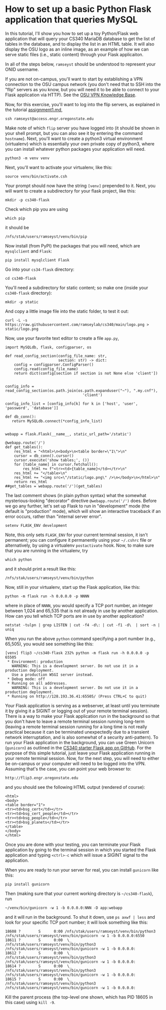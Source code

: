 # How to set up a basic Python Flask application that queries MySQL

In this tutorial, I'll show you how to set up a toy Python/Flask
web application that will query your CS340 MariaDB database
to get the list of tables in the database, and to display the
list in an HTML table. It will also display the OSU logo
as an inline image, as an example of how we can serve static
files (i.e., static content) through your Flask applicaiton.

In all of the steps below, `ramseyst` should be understood to
represent your ONID username.

If you are not on-campus, you'll want to start by establishing
a VPN connection to the OSU campus network (you don't need that to
SSH into the "flip" servers as you know, but you will need it to
be able to connect to your Flask application via HTTP). See the
[OSU VPN Knowledge Base](https://oregonstate.teamdynamix.com/TDClient/1935/Portal/KB/?CategoryID=6889).

Now, for this exercise, you'll want to log into the flip servers,
as explained in the tutorial [assignment1.md](assignment1.md),
```
ssh ramseyst@access.engr.oregonstate.edu
```
Make note of which `flip` server you have logged into (it should be shown in
your shell prompt, but you can also see it by entering the command `hostname`).
Next, you'll want to create a python3 virtual environment (virtualenv) which is
essentially your own private copy of python3, where you can install whatever
python packages your application will need.
```
python3 -m venv venv
```
Next, you'll want to activate your virtualenv, like this:
```
source venv/bin/activate.csh
```
Your prompt should now have the string `[venv]` prepended to it.
Next, you will want to create a subdirectory for your flask
project, like this:
```
mkdir -p cs340-flask
```
Check which pip you are using
```
which pip
```
it should be 
```
/nfs/stak/users/ramseyst/venv/bin/pip
```
Now install (from PyPI) the packages that you will need, which are `mysqlclient` and `Flask`:
```
pip install mysqlclient Flask
```
Go into your `cs34-flask` directory:
```
cd cs340-flask
```
You'll need a subdirectory for static content; so make one (inside your `cs340-flask` directory):
```
mkdir -p static
```
And copy a little image file into the static folder, to test it out:
```
curl -L -s https://raw.githubusercontent.com/ramseylab/cs340/main/logo.png > static/logo.png
```
Now, use your favorite text editor to create a file `app.py`,
```
import MySQLdb, flask, configparser, os

def read_config_section(config_file_name: str,
                        section: str) -> dict:
    config = configparser.ConfigParser()
    config.read(config_file_name)
    return dict(config[section if section is not None else 'client'])


config_info = read_config_section(os.path.join(os.path.expanduser("~"), ".my.cnf"),
                                   'client')

config_info_list = [config_info[k] for k in ['host', 'user', 'password', 'database']]

def db_conn():
   return MySQLdb.connect(*config_info_list)


webapp = flask.Flask(__name__, static_url_path='/static')

@webapp.route('/')
def get_tables():
    res_html = "<html>\n<body>\n<table border=\"1\">\n"
    cursor = db_conn().cursor()
    cursor.execute('show tables;', ())
    for [table_name] in cursor.fetchall():
        res_html += f"<tr><td>{table_name}</td></tr>\n"
    res_html += "</table>\n"
    res_html += "<img src=\"/static/logo.png\" />\n</body>\n</html>\n"
    return res_html
##get_tables = webapp.route('/')(get_tables)
```
The last comment shows (in plain python syntax) what the somewhat
mysterious-looking "decorator" directive `@webapp.route('/')` does.  Before we
go any further, let's set up Flask to run in "development" mode (the default is
"production" mode), which will show an interactive traceback if an error occurs,
rather than "internal server error".
```
setenv FLASK_ENV development
```
Note, this only sets `FLASK_ENV` for your current terminal session,
it isn't permanent; you can configure it permanently using your `~/.cshrc` file
or alternatively, by using a virtualenv `postactivate` hook.
Now, to make sure that you are running in the virtualenv, try
```
which python
```
and it should print a result like this:
```
/nfs/stak/users/ramseyst/venv/bin/python
```
Now, still in your virtualenv, start up the Flask application, like this:
```
python -m flask run -h 0.0.0.0 -p NNNN
```
where in place of `NNNN`, you would specify a TCP port number, 
an integer between 1,024 and 65,535 that is not already in use by another application. How
can you tell which TCP ports are in use by another application?
```
netstat -tulpn | grep LISTEN | cut -f4 -d\: | cut -f1 -d\  | sort -n | uniq
```
When you run the above `python` command specifying a port number
(e.g., 65,505), you would see something like this:
```
[venv] flip3 ~/cs340-flask 232% python -m flask run -h 0.0.0.0 -p 65505
 * Environment: production
   WARNING: This is a development server. Do not use it in a production deployment.
   Use a production WSGI server instead.
 * Debug mode: off
 * Running on all addresses.
   WARNING: This is a development server. Do not use it in a production deployment.
 * Running on http://128.193.36.41:65505/ (Press CTRL+C to quit)
 ```
Your Flask application is serving as a webserver, at least until you terminate
it by giving it a SIGINT or logging out of your remote terminal session). 
There is a way to make your Flask application run in the background so that 
you don't have to leave a remote terminal session running long-term (leaving a
remote terminal session running for a long time is not really practical because it
can be terminated unexpectedly due to a transient network interruptation, and
is also somewhat of a security anti-pattern). To run your Flask application in
the background, you can use Green Unicorn (`gunicorn`) as outlined in the 
[CS340 starter Flask app on GitHub](https://github.com/knightsamar/CS340_starter_flask_app).
For the purpose of this simple tutorial, just leave your Flask application running
in your remote terminal session. Now, for the next step, you will need to either
be on-campus or your computer will need to be logged into the VPN. Assuming that's
the case, you can point your web browser to:
```
http://flip3.engr.oregonstate.edu
```
and you should see the following HTML output (rendered of course):
```
<html>
<body>
<table border="1">
<tr><td>bsg_cert</td></tr>
<tr><td>bsg_cert_people</td></tr>
<tr><td>bsg_people</td></tr>
<tr><td>bsg_planets</td></tr>
</table>
</body>
</html>
```
Once you are done with your testing, you can terminate your Flask application
by going to the terminal session in which you started the Flask application
and typing `<ctrl>-c` which will issue a SIGINT signal to the application.

When you are ready to run your server for real, you can install `gunicorn`
like this:
```
pip install gunicorn
```
Then (making sure that your current working directory is `~/cs340-flask`), run
```
~/venv/bin/gunicorn -w 1 -b 0.0.0.0:NNN -D app:webapp
```
and it will run in the background. To shut it down, use
`ps axwf | less` and look for your specific TCP port number; it will
look something like this:
```
18608 ?        S      0:00 /nfs/stak/users/ramseyst/venv/bin/python3 /nfs/stak/users/ramseyst/venv/bin/gunicorn -w 1 -b 0.0.0.0:6550
18611 ?        S      0:00  \_ /nfs/stak/users/ramseyst/venv/bin/python3 /nfs/stak/users/ramseyst/venv/bin/gunicorn -w 1 -b 0.0.0.0:
18612 ?        S      0:00  \_ /nfs/stak/users/ramseyst/venv/bin/python3 /nfs/stak/users/ramseyst/venv/bin/gunicorn -w 1 -b 0.0.0.0:
18614 ?        S      0:00  \_ /nfs/stak/users/ramseyst/venv/bin/python3 /nfs/stak/users/ramseyst/venv/bin/gunicorn -w 1 -b 0.0.0.0:
18615 ?        S      0:00  \_ /nfs/stak/users/ramseyst/venv/bin/python3 /nfs/stak/users/ramseyst/venv/bin/gunicorn -w 1 -b 0.0.0.0:
```
Kill the parent process (the top-level one shown, which has PID 18605 in this case)
using `kill -9`.
